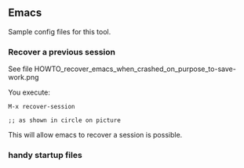 ## Emacs

Sample config files for this tool.


### Recover a previous session

See file HOWTO_recover_emacs_when_crashed_on_purpose_to-save-work.png


You execute:
```
M-x recover-session 

;; as shown in circle on picture
```
This will allow emacs to recover a session is possible.


### handy startup files
